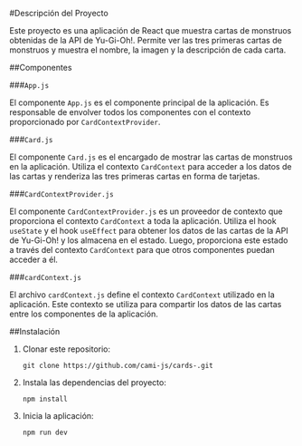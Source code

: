 #Descripción del Proyecto

Este proyecto es una aplicación de React que muestra cartas de monstruos obtenidas de la API de Yu-Gi-Oh!. Permite ver las tres primeras cartas de monstruos y muestra el nombre, la imagen y la descripción de cada carta.

##Componentes

###`App.js`

El componente `App.js` es el componente principal de la aplicación. Es responsable de envolver todos los componentes con el contexto proporcionado por `CardContextProvider`.

###`Card.js`

El componente `Card.js` es el encargado de mostrar las cartas de monstruos en la aplicación. Utiliza el contexto `CardContext` para acceder a los datos de las cartas y renderiza las tres primeras cartas en forma de tarjetas.

###`CardContextProvider.js`

El componente `CardContextProvider.js` es un proveedor de contexto que proporciona el contexto `CardContext` a toda la aplicación. Utiliza el hook `useState` y el hook `useEffect` para obtener los datos de las cartas de la API de Yu-Gi-Oh! y los almacena en el estado. Luego, proporciona este estado a través del contexto `CardContext` para que otros componentes puedan acceder a él.

###`cardContext.js`

El archivo `cardContext.js` define el contexto `CardContext` utilizado en la aplicación. Este contexto se utiliza para compartir los datos de las cartas entre los componentes de la aplicación.

##Instalación

1. Clonar este repositorio:
   ```
   git clone https://github.com/cami-js/cards-.git
   ```
2. Instala las dependencias del proyecto:
   ```
   npm install
   ```
3. Inicia la aplicación:
   ```
   npm run dev
   ```
 
 
